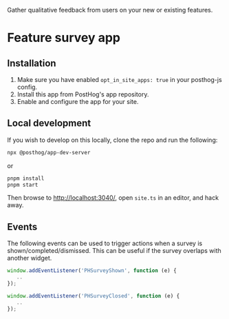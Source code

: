 Gather qualitative feedback from users on your new or existing features. 

# Feature survey app

## Installation

1. Make sure you have enabled `opt_in_site_apps: true` in your posthog-js config.
2. Install this app from PostHog's app repository.
3. Enable and configure the app for your site.

## Local development

If you wish to develop on this locally, clone the repo and run the following:

```bash
npx @posthog/app-dev-server
```

or

```bash
pnpm install
pnpm start
```

Then browse to [http://localhost:3040/](http://localhost:3040/), open `site.ts` in an editor, and hack away. 

## Events

The following events can be used to trigger actions when a survey is shown/completed/dismissed. This can be useful if the survey overlaps with another widget.

```javascript
window.addEventListener('PHSurveyShown', function (e) {
   ..
});

window.addEventListener('PHSurveyClosed', function (e) {
   ..
});
```

